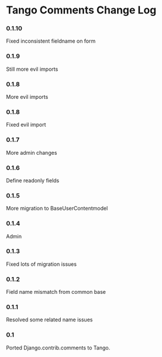 # Tango Comments Change Log

### 0.1.10
Fixed inconsistent fieldname on form

### 0.1.9
Still more evil imports

### 0.1.8
More evil imports

### 0.1.8
Fixed evil import

### 0.1.7
More admin changes

### 0.1.6
Define readonly fields

### 0.1.5
More migration to BaseUserContentmodel

### 0.1.4 
Admin 

### 0.1.3 
Fixed lots of migration issues

### 0.1.2 
Field name mismatch from common base

### 0.1.1 
Resolved some related name issues

### 0.1
Ported Django.contrib.comments to Tango.
